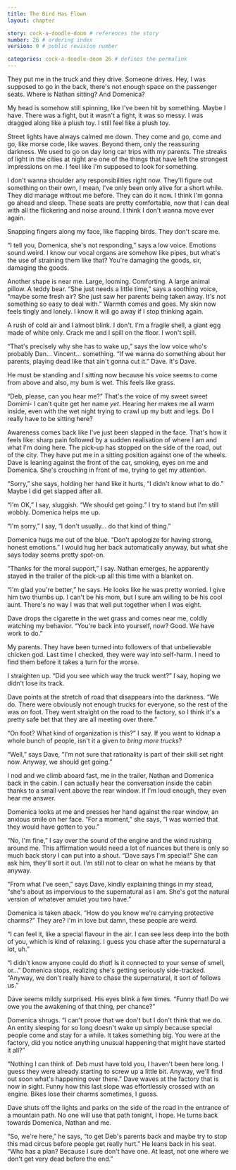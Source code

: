 ```yaml
---
title: The Bird Has Flown
layout: chapter

story: cock-a-doodle-doom # references the story
number: 26 # ordering index
version: 0 # public revision number

categories: cock-a-doodle-doom 26 # defines the permalink
---
```

They put me in the truck and they drive. Someone drives. Hey, I was supposed to go in the back, there's not enough space on the passenger seats. Where is Nathan sitting? And Domenica?

My head is somehow still spinning, like I've been hit by something. Maybe I have. There was a fight, but it wasn't a fight, it was so messy. I was dragged along like a plush toy. I still feel like a plush toy.

Street lights have always calmed me down. They come and go, come and go, like morse code, like waves. Beyond them, only the reassuring darkness. We used to go on day long car trips with my parents. The streaks of light in the cities at night are one of the things that have left the strongest impressions on me. I feel like I'm supposed to look for something.

I don't wanna shoulder any responsibilities right now. They'll figure out something on their own, I mean, I've only been only alive for a short while. They did manage without me before. They can do it now. I think I'm gonna go ahead and sleep. These seats are pretty comfortable, now that I can deal with all the flickering and noise around. I think I don't wanna move ever again.

Snapping fingers along my face, like flapping birds. They don't scare me.

“I tell you, Domenica, she's not responding,” says a low voice. Emotions sound weird. I know our vocal organs are somehow like pipes, but what's the use of straining them like that? You're damaging the goods, sir, damaging the goods.

Another shape is near me. Large, looming. Comforting. A large animal pillow. A teddy bear. “She just needs a little time,” says a soothing voice, “maybe some fresh air? She just saw her parents being taken away. It's not something so easy to deal with.” Warmth comes and goes. My skin now feels tingly and lonely. I know it will go away if I stop thinking again.

A rush of cold air and I almost blink. I don't. I'm a fragile shell, a giant egg made of white only. Crack me and I spill on the floor. I won't spill.

“That's precisely why she has to wake up,” says the low voice who's probably Dan… Vincent… something. “If we wanna do something about her parents, playing dead like that ain't gonna cut it.” Dave. It's Dave.

He must be standing and I sitting now because his voice seems to come from above and also, my bum is wet. This feels like grass.

“Deb, please, can you hear me?” That's the voice of my sweet sweet Domimi- I can't quite get her name *yet*. Hearing her makes me all warm inside, even with the wet night trying to crawl up my butt and legs. Do I really have to be sitting here?

Awareness comes back like I've just been slapped in the face. That's how it feels like: sharp pain followed by a sudden realisation of where I am and what I'm doing here. The pick-up has stopped on the side of the road, out of the city. They have put me in a sitting position against one of the wheels. Dave is leaning against the front of the car, smoking, eyes on me and Domenica. She's crouching in front of me, trying to get my attention.

“Sorry,” she says, holding her hand like it hurts, “I didn't know what to do.” Maybe I did get slapped after all.

“I'm OK,” I say, sluggish. “We should get going.” I try to stand but I'm still wobbly. Domenica helps me up.

“I'm sorry,” I say, “I don't usually… do that kind of thing.”

Domenica hugs me out of the blue. “Don't apologize for having strong, honest emotions.” I would hug her back automatically anyway, but what she says today seems pretty spot-on.

“Thanks for the moral support,” I say. Nathan emerges, he apparently stayed in the trailer of the pick-up all this time with a blanket on.

“I'm glad you're better,” he says. He looks like he was pretty worried. I give him two thumbs up. I can't be his mom, but I sure am willing to be his cool aunt. There's no way I was that well put together when I was eight.

Dave drops the cigarette in the wet grass and comes near me, coldly watching my behavior. “You're back into yourself, now? Good. We have work to do.”

My parents. They have been turned into followers of that unbelievable chicken god. Last time I checked, they were way into self-harm. I need to find them before it takes a turn for the worse.

I straighten up. “Did you see which way the truck went?” I say, hoping we didn't lose its track.

Dave points at the stretch of road that disappears into the darkness. “We do. There were obviously not enough trucks for everyone, so the rest of the was on foot. They went straight on the road to the factory, so I think it's a pretty safe bet that they are all meeting over there.”

“On foot? What kind of organization is this?” I say. If you want to kidnap a whole bunch of people, isn't it a given to *bring more trucks*?

“Well,” says Dave, “I'm not sure that rationality is part of their skill set right now. Anyway, we should get going.”

I nod and we climb aboard fast, me in the trailer, Nathan and Domenica back in the cabin. I can actually hear the conversation inside the cabin thanks to a small vent above the rear window. If I'm loud enough, they even hear me answer.

Domenica looks at me and presses her hand against the rear window, an anxious smile on her face. “For a moment,” she says, “I was worried that they would have gotten to you.”

“No, I'm fine,” I say over the sound of the engine and the wind rushing around me. This affirmation would need a lot of nuances but there is only so much back story I can put into a shout. “Dave says I'm special!” She can ask him, they'll sort it out. I'm still not to clear on what he means by that anyway.

“From what I've seen,” says Dave, kindly explaining things in my stead, “she's about as impervious to the supernatural as I am. She's got the natural version of whatever amulet you two have.”

Domenica is taken aback. “How do you know we're carrying protective charms?” They are? I'm in love but damn, these people are weird.

“I can feel it, like a special flavour in the air. I can see less deep into the both of you, which is kind of relaxing. I guess you chase after the supernatural a lot, uh.”

“I didn't know anyone could do *that*! Is it connected to your sense of smell, or…” Domenica stops, realizing she's getting seriously side-tracked. “Anyway, we don't really have to chase the supernatural, it sort of follows us.”

Dave seems mildly surprised. His eyes blink a few times. “Funny that! Do we owe you the awakening of that thing, per chance?”

Domenica shrugs. “I can't prove that we don't but I don't think that we do. An entity sleeping for so long doesn't wake up simply because special people come and stay for a while. It takes something big. You were at the factory, did you notice anything unusual happening that might have started it all?”

“Nothing I can think of. Deb must have told you, I haven't been here long. I guess they were already starting to screw up a little bit. Anyway, we'll find out soon what's happening over there.” Dave waves at the factory that is now in sight. Funny how this last slope was effortlessly crossed with an engine. Bikes lose their charms sometimes, I guess.

Dave shuts off the lights and parks on the side of the road in the entrance of a mountain path. No one will use that path tonight, I hope. He turns back towards Domenica, Nathan and me.

“So, we're here,” he says, “to get Deb's parents back and maybe try to stop this mad circus before people get really hurt.” He leans back in his seat. “Who has a plan? Because I sure don't have one. At least, not one where we don't get very dead before the end.”

